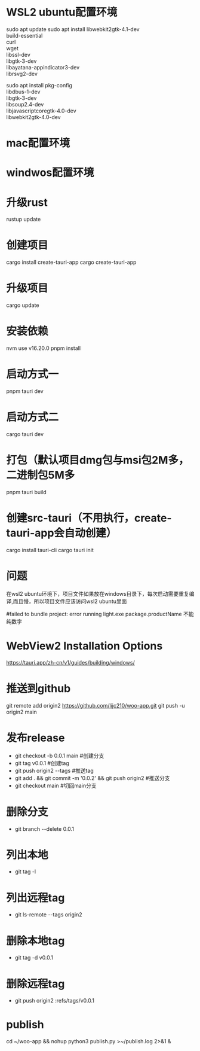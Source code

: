 # WSL2 ubuntu配置环境
sudo apt update
sudo apt install libwebkit2gtk-4.1-dev \
    build-essential \
    curl \
    wget \
    libssl-dev \
    libgtk-3-dev \
    libayatana-appindicator3-dev \
    librsvg2-dev

sudo apt install pkg-config \
  libdbus-1-dev \
  libgtk-3-dev \
  libsoup2.4-dev \
  libjavascriptcoregtk-4.0-dev \
  libwebkit2gtk-4.0-dev

# mac配置环境

# windwos配置环境


# 升级rust
rustup update
# 创建项目
cargo install create-tauri-app
cargo create-tauri-app

# 升级项目
cargo update
# 安装依赖
nvm use v16.20.0
pnpm install

# 启动方式一
pnpm tauri dev

# 启动方式二
cargo tauri dev

# 打包（默认项目dmg包与msi包2M多，二进制包5M多
pnpm tauri build

# 创建src-tauri（不用执行，create-tauri-app会自动创建）
cargo install tauri-cli
cargo tauri init


# 问题
在wsl2 ubuntu环境下，项目文件如果放在windows目录下，每次启动需要重复编译,而且慢，所以项目文件应该访问wsl2 ubuntu里面

#failed to bundle project: error running light.exe
package.productName 不能纯数字

# WebView2 Installation Options
https://tauri.app/zh-cn/v1/guides/building/windows/


# 推送到github
git remote add origin2 https://github.com/lijc210/woo-app.git
git push -u origin2 main


# 发布release
* git checkout -b 0.0.1 main                                       #创建分支
* git tag v0.0.1                                                    #创建tag
* git push origin2 --tags                                           #推送tag
* git add . && git commit -m '0.0.2' && git push origin2           #推送分支
* git checkout main                                                 #切回main分支


# 删除分支
* git branch --delete 0.0.1
# 列出本地
* git tag -l
# 列出远程tag
* git ls-remote --tags origin2
# 删除本地tag
* git tag -d v0.0.1
# 删除远程tag
* git push origin2 :refs/tags/v0.0.1


# publish
cd ~/woo-app && nohup python3 publish.py >~/publish.log 2>&1 &